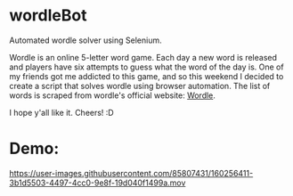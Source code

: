 # wordleBot
Automated wordle solver using Selenium.

Wordle is an online 5-letter word game. Each day a new word is released and players have six attempts to guess what the word of the day is. One of my friends got me addicted to this game, and so this weekend I decided to create a script that solves wordle using browser automation. The list of words is scraped from wordle's official website: <a href="https://www.nytimes.com/games/wordle/index.html" target="_blank">Wordle</a>.

I hope y'all like it.
Cheers!
:D

<h1>Demo:</h1>



https://user-images.githubusercontent.com/85807431/160256411-3b1d5503-4497-4cc0-9e8f-19d040f1499a.mov



